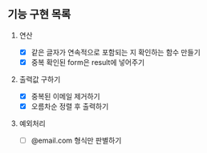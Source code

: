## 기능 구현 목록

1. 연산

   - [x] 같은 글자가 연속적으로 포함되는 지 확인하는 함수 만들기
   - [x] 중복 확인된 form은 result에 넣어주기

2. 출력값 구하기

   - [x] 중복된 이메일 제거하기
   - [x] 오름차순 정렬 후 출력하기

3. 예외처리
   - [ ] @email.com 형식만 판별하기
